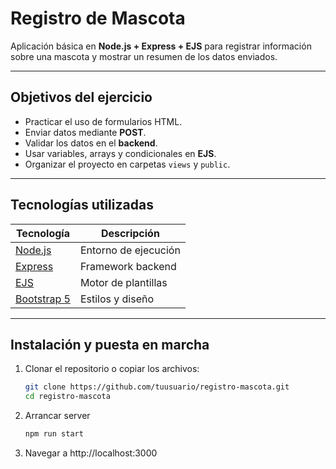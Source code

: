 # Registro de Mascota

Aplicación básica en **Node.js + Express + EJS** para registrar información sobre una mascota y mostrar un resumen de los datos enviados.

---

## Objetivos del ejercicio

- Practicar el uso de formularios HTML.
- Enviar datos mediante **POST**.
- Validar los datos en el **backend**.
- Usar variables, arrays y condicionales en **EJS**.
- Organizar el proyecto en carpetas `views` y `public`.

---

## Tecnologías utilizadas

| Tecnología                               | Descripción          |
| ---------------------------------------- | -------------------- |
| [Node.js](https://nodejs.org/)           | Entorno de ejecución |
| [Express](https://expressjs.com/)        | Framework backend    |
| [EJS](https://ejs.co/)                   | Motor de plantillas  |
| [Bootstrap 5](https://getbootstrap.com/) | Estilos y diseño     |

---

## Instalación y puesta en marcha

1. Clonar el repositorio o copiar los archivos:
   ```bash
   git clone https://github.com/tuusuario/registro-mascota.git
   cd registro-mascota
   ```
2. Arrancar server
   ```bash
   npm run start
   ```
3. Navegar a http://localhost:3000
